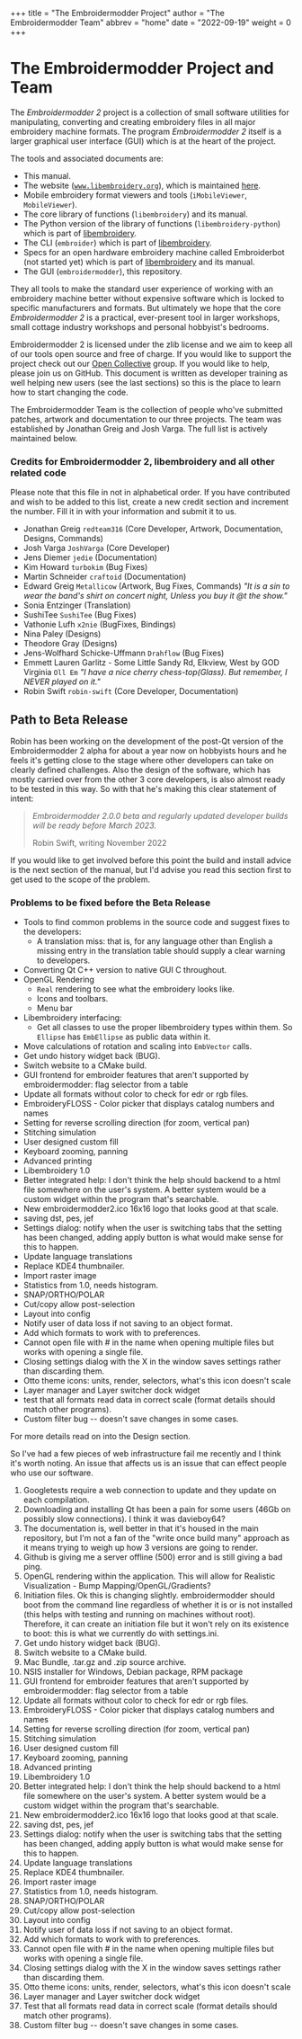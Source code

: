 +++
title = "The Embroidermodder Project"
author = "The Embroidermodder Team"
abbrev = "home"
date = "2022-09-19"
weight = 0
+++

# The Embroidermodder Project and Team

The _Embroidermodder 2_ project is a collection of small software utilities for
manipulating, converting and creating embroidery files in all major embroidery
machine formats. The program _Embroidermodder 2_ itself is a larger graphical
user interface (GUI) which is at the heart of the project.

The tools and associated documents are:

* This manual.
* The website ([`www.libembroidery.org`](https://www.libembroidery.org)), which is maintained [here](https://github.com/Embroidermodder/embroidermodder.github.io).
* Mobile embroidery format viewers and tools (`iMobileViewer`, `MobileViewer`).
* The core library of functions (`libembroidery`) and its manual.
* The Python version of the library of functions (`libembroidery-python`) which is part of [libembroidery](https://github.com/Embroidermodder/libembroidery).
* The CLI (`embroider`) which is part of [libembroidery](https://github.com/Embroidermodder/libembroidery).
* Specs for an open hardware embroidery machine called Embroiderbot (not started yet) which is part of [libembroidery](https://github.com/Embroidermodder/libembroidery) and its manual.
* The GUI (`embroidermodder`), this repository.

They all tools to make the standard
user experience of working with an embroidery machine better without expensive
software which is locked to specific manufacturers and formats. But ultimately
we hope that the core _Embroidermodder 2_ is a practical, ever-present tool in
larger workshops, small cottage industry workshops and personal hobbyist's
bedrooms.

Embroidermodder 2 is licensed under the zlib license and we aim to keep all of
our tools open source and free of charge. If you would like to support the
project check out our [Open Collective](https://opencollective.com/embroidermodder) group. If you would like to help, please
join us on GitHub. This document is written as developer training as well
helping new users (see the last sections) so this is the place to learn how
to start changing the code.

The Embroidermodder Team is the collection of people who've submitted
patches, artwork and documentation to our three projects.
The team was established by Jonathan Greig and Josh Varga.
The full list is actively maintained below.

### Credits for Embroidermodder 2, libembroidery and all other related code

Please note that this file in not in alphabetical order. If you have contributed and wish to be added to this list, create a new credit section and increment the number. Fill it in with your information and submit it to us.

* Jonathan Greig `redteam316` (Core Developer, Artwork, Documentation, Designs, Commands)
* Josh Varga `JoshVarga` (Core Developer)
* Jens Diemer `jedie` (Documentation)
* Kim Howard `turbokim` (Bug Fixes)
* Martin Schneider `craftoid` (Documentation)
* Edward Greig `Metallicow` (Artwork, Bug Fixes, Commands) _"It is a sin to wear the band's shirt on concert night, Unless you buy it @t the show."_
* Sonia Entzinger (Translation)
* SushiTee `SushiTee` (Bug Fixes)
* Vathonie Lufh `x2nie` (BugFixes, Bindings)
* Nina Paley (Designs)
* Theodore Gray (Designs)
* Jens-Wolfhard Schicke-Uffmann `Drahflow` (Bug Fixes)
* Emmett Lauren Garlitz - Some Little Sandy Rd, Elkview, West by GOD Virginia `Oll Em` _"I have a nice cherry chess-top(Glass). But remember, I NEVER played on it."_
* Robin Swift `robin-swift` (Core Developer, Documentation)

## Path to Beta Release

Robin has been working on the development of the post-Qt version of the Embroidermodder 2 alpha for about a year
now on hobbyists hours and he feels it's getting close to the stage where other developers can take on clearly
defined challenges. Also the design of the software, which has mostly carried over from the other 3 core developers,
is also almost ready to be tested in this way. So with that he's making this clear statement of intent:

> *Embroidermodder 2.0.0 beta and regularly updated developer builds will be ready before March 2023.*
> 
> Robin Swift, writing November 2022

If you would like to get involved before this point the build and install advice is the next section of the manual,
but I'd advise you read this section first to get used to the scope of the problem.

### Problems to be fixed before the Beta Release

* Tools to find common problems in the source code and suggest fixes to the developers:
  * A translation miss: that is, for any language other than English a missing entry in the translation table should supply a clear warning to developers.
* Converting Qt C++ version to native GUI C throughout.
* OpenGL Rendering
  * ``Real`` rendering to see what the embroidery looks like.
  * Icons and toolbars.
  * Menu bar
* Libembroidery interfacing:
  * Get all classes to use the proper libembroidery types within them. So `Ellipse` has `EmbEllipse` as public data within it.
* Move calculations of rotation and scaling into `EmbVector` calls.
* Get undo history widget back (BUG).
* Switch website to a CMake build.
* GUI frontend for embroider features that aren't supported by embroidermodder: flag selector from a table
* Update all formats without color to check for edr or rgb files.
* EmbroideryFLOSS - Color picker that displays catalog numbers and names
* Setting for reverse scrolling direction (for zoom, vertical pan)
* Stitching simulation
* User designed custom fill
* Keyboard zooming, panning
* Advanced printing
* Libembroidery 1.0
* Better integrated help: I don't think the help should backend to a html file somewhere on the user's system. A better system would be a custom widget within the program that's searchable.
* New embroidermodder2.ico 16x16 logo that looks good at that scale.
* saving dst, pes, jef
* Settings dialog: notify when the user is switching tabs that the setting has been changed, adding apply button is what would make sense for this to happen.
* Update language translations
* Replace KDE4 thumbnailer.
* Import raster image
* Statistics from 1.0, needs histogram.
* SNAP/ORTHO/POLAR
* Cut/copy allow post-selection
* Layout into config
* Notify user of data loss if not saving to an object format.
* Add which formats to work with to preferences.
* Cannot open file with \# in the name when opening multiple files but works with opening a single file.
* Closing settings dialog with the X in the window saves settings rather than discarding them.
* Otto theme icons: units, render, selectors, what's this icon doesn't scale
* Layer manager and Layer switcher dock widget
* test that all formats read data in correct scale (format details should match other programs).
* Custom filter bug -- doesn't save changes in some cases.

For more details read on into the Design section.

So I've had a few pieces of web infrastructure fail me recently and I
think it's worth noting. An issue that affects us is an issue that can
effect people who use our software.

1. Googletests require a web connection to update and they update on each compilation.
2. Downloading and installing Qt has been a pain for some users (46Gb on possibly slow connections). I think it was davieboy64?
3. The documentation is, well better in that it's housed in the main repository, but I'm not a fan of the "write once build many" approach as it means trying to weigh up how 3 versions are going to render.
4. Github is giving me a server offline (500) error and is still giving a bad ping.
5. OpenGL rendering within the application. This will allow for Realistic Visualization - Bump Mapping/OpenGL/Gradients?
6. Initiation files. Ok this is changing slightly. embroidermodder should boot from the command line regardless of whether it is or is not installed (this helps with testing and running on machines without root). Therefore, it can create an initiation file but it won't rely on its existence to boot: this is what we currently do with settings.ini.
8. Get undo history widget back (BUG).
9. Switch website to a CMake build.
10. Mac Bundle, .tar.gz and .zip source archive.
11. NSIS installer for Windows, Debian package, RPM package
12. GUI frontend for embroider features that aren't supported by embroidermodder: flag selector from a table
13.  Update all formats without color to check for edr or rgb files.
14.  EmbroideryFLOSS - Color picker that displays catalog numbers and names
15.  Setting for reverse scrolling direction (for zoom, vertical pan)
16. Stitching simulation
17.  User designed custom fill
18.  Keyboard zooming, panning
19.  Advanced printing
20.  Libembroidery 1.0
21. Better integrated help: I don't think the help should backend to a html file somewhere on the user's system. A better system would be a custom widget within the program that's searchable.
22. New embroidermodder2.ico 16x16 logo that looks good at that scale.
23. saving dst, pes, jef
24. Settings dialog: notify when the user is switching tabs that the setting has been changed, adding apply button is what would make sense for this to happen.
25.  Update language translations
26.  Replace KDE4 thumbnailer.
27.  Import raster image
28.  Statistics from 1.0, needs histogram.
29.  SNAP/ORTHO/POLAR
30.  Cut/copy allow post-selection
31.  Layout into config
32.  Notify user of data loss if not saving to an object format.
33.  Add which formats to work with to preferences.
34.  Cannot open file with \# in the name when opening multiple files but works with opening a single file.
35.  Closing settings dialog with the X in the window saves settings rather than discarding them.
36. Otto theme icons: units, render, selectors, what's this icon doesn't  scale
37. Layer manager and Layer switcher dock widget
38. Test that all formats read data in correct scale (format details should match other programs).
39.  Custom filter bug -- doesn't save changes in some cases.
